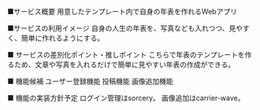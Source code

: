 ■サービス概要
用意したテンプレート内で自身の年表を作れるWebアプリ

■サービスの利用イメージ
自身の人生の年表を、写真なども入れつつ、見やすく、簡単に作れるようにする。

■ サービスの差別化ポイント・推しポイント
こちらで年表のテンプレートを作るため、文章や写真を入れるだけで簡単に見やすい年表の作成ができる。

■ 機能候補
ユーザー登録機能
投稿機能
画像追加機能

■ 機能の実装方針予定
ログイン管理はsorcery。
画像追加はcarrier-wave。
